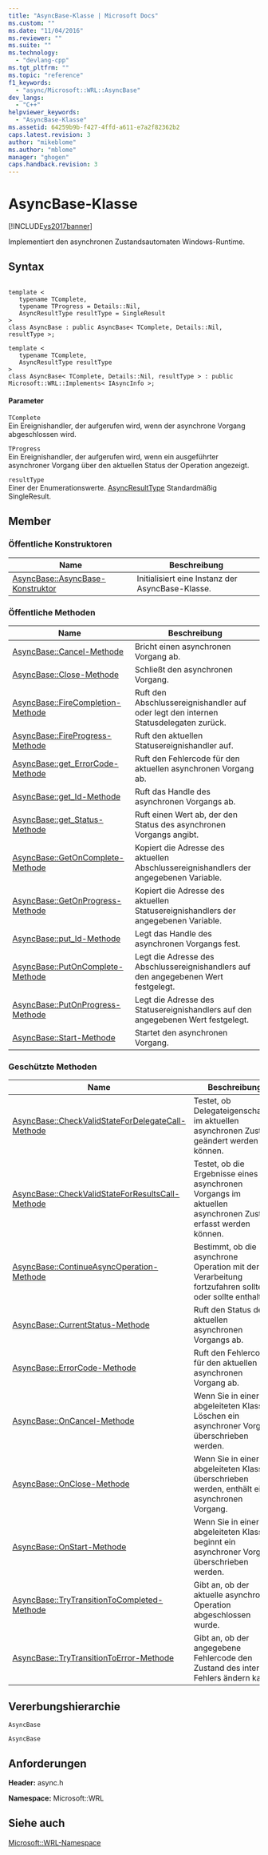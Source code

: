 ```yaml
---
title: "AsyncBase-Klasse | Microsoft Docs"
ms.custom: ""
ms.date: "11/04/2016"
ms.reviewer: ""
ms.suite: ""
ms.technology: 
  - "devlang-cpp"
ms.tgt_pltfrm: ""
ms.topic: "reference"
f1_keywords: 
  - "async/Microsoft::WRL::AsyncBase"
dev_langs: 
  - "C++"
helpviewer_keywords: 
  - "AsyncBase-Klasse"
ms.assetid: 64259b9b-f427-4ffd-a611-e7a2f82362b2
caps.latest.revision: 3
author: "mikeblome"
ms.author: "mblome"
manager: "ghogen"
caps.handback.revision: 3
---
```

# AsyncBase-Klasse
[!INCLUDE[vs2017banner](../assembler/inline/includes/vs2017banner.md)]

Implementiert den asynchronen Zustandsautomaten Windows\-Runtime.  
  
## Syntax  
  
```  
  
template <  
   typename TComplete,  
   typename TProgress = Details::Nil,  
   AsyncResultType resultType = SingleResult  
>  
class AsyncBase : public AsyncBase< TComplete, Details::Nil, resultType >;  
  
template <  
   typename TComplete,  
   AsyncResultType resultType  
>  
class AsyncBase< TComplete, Details::Nil, resultType > : public Microsoft::WRL::Implements< IAsyncInfo >;  
```  
  
#### Parameter  
 `TComplete`  
 Ein Ereignishandler, der aufgerufen wird, wenn der asynchrone Vorgang abgeschlossen wird.  
  
 `TProgress`  
 Ein Ereignishandler, der aufgerufen wird, wenn ein ausgeführter asynchroner Vorgang über den aktuellen Status der Operation angezeigt.  
  
 `resultType`  
 Einer der Enumerationswerte. [AsyncResultType](../windows/asyncresulttype-enumeration.md) Standardmäßig SingleResult.  
  
## Member  
  
### Öffentliche Konstruktoren  
  
|Name|**Beschreibung**|  
|----------|----------------------|  
|[AsyncBase::AsyncBase\-Konstruktor](../windows/asyncbase-asyncbase-constructor.md)|Initialisiert eine Instanz der AsyncBase\-Klasse.|  
  
### Öffentliche Methoden  
  
|Name|**Beschreibung**|  
|----------|----------------------|  
|[AsyncBase::Cancel\-Methode](../windows/asyncbase-cancel-method.md)|Bricht einen asynchronen Vorgang ab.|  
|[AsyncBase::Close\-Methode](../windows/asyncbase-close-method.md)|Schließt den asynchronen Vorgang.|  
|[AsyncBase::FireCompletion\-Methode](../windows/asyncbase-firecompletion-method.md)|Ruft den Abschlussereignishandler auf oder legt den internen Statusdelegaten zurück.|  
|[AsyncBase::FireProgress\-Methode](../windows/asyncbase-fireprogress-method.md)|Ruft den aktuellen Statusereignishandler auf.|  
|[AsyncBase::get\_ErrorCode\-Methode](../windows/asyncbase-get-errorcode-method.md)|Ruft den Fehlercode für den aktuellen asynchronen Vorgang ab.|  
|[AsyncBase::get\_Id\-Methode](../windows/asyncbase-get-id-method.md)|Ruft das Handle des asynchronen Vorgangs ab.|  
|[AsyncBase::get\_Status\-Methode](../windows/asyncbase-get-status-method.md)|Ruft einen Wert ab, der den Status des asynchronen Vorgangs angibt.|  
|[AsyncBase::GetOnComplete\-Methode](../windows/asyncbase-getoncomplete-method.md)|Kopiert die Adresse des aktuellen Abschlussereignishandlers der angegebenen Variable.|  
|[AsyncBase::GetOnProgress\-Methode](../windows/asyncbase-getonprogress-method.md)|Kopiert die Adresse des aktuellen Statusereignishandlers der angegebenen Variable.|  
|[AsyncBase::put\_Id\-Methode](../windows/asyncbase-put-id-method.md)|Legt das Handle des asynchronen Vorgangs fest.|  
|[AsyncBase::PutOnComplete\-Methode](../windows/asyncbase-putoncomplete-method.md)|Legt die Adresse des Abschlussereignishandlers auf den angegebenen Wert festgelegt.|  
|[AsyncBase::PutOnProgress\-Methode](../windows/asyncbase-putonprogress-method.md)|Legt die Adresse des Statusereignishandlers auf den angegebenen Wert festgelegt.|  
|[AsyncBase::Start\-Methode](../windows/asyncbase-start-method.md)|Startet den asynchronen Vorgang.|  
  
### Geschützte Methoden  
  
|Name|**Beschreibung**|  
|----------|----------------------|  
|[AsyncBase::CheckValidStateForDelegateCall\-Methode](../windows/asyncbase-checkvalidstatefordelegatecall-method.md)|Testet, ob Delegateigenschaften im aktuellen asynchronen Zustand geändert werden können.|  
|[AsyncBase::CheckValidStateForResultsCall\-Methode](../windows/asyncbase-checkvalidstateforresultscall-method.md)|Testet, ob die Ergebnisse eines asynchronen Vorgangs im aktuellen asynchronen Zustand erfasst werden können.|  
|[AsyncBase::ContinueAsyncOperation\-Methode](../windows/asyncbase-continueasyncoperation-method.md)|Bestimmt, ob die asynchrone Operation mit der Verarbeitung fortzufahren sollte oder sollte enthalten.|  
|[AsyncBase::CurrentStatus\-Methode](../windows/asyncbase-currentstatus-method.md)|Ruft den Status des aktuellen asynchronen Vorgangs ab.|  
|[AsyncBase::ErrorCode\-Methode](../windows/asyncbase-errorcode-method.md)|Ruft den Fehlercode für den aktuellen asynchronen Vorgang ab.|  
|[AsyncBase::OnCancel\-Methode](../windows/asyncbase-oncancel-method.md)|Wenn Sie in einer abgeleiteten Klasse, Löschen ein asynchroner Vorgang überschrieben werden.|  
|[AsyncBase::OnClose\-Methode](../windows/asyncbase-onclose-method.md)|Wenn Sie in einer abgeleiteten Klasse überschrieben werden, enthält einen asynchronen Vorgang.|  
|[AsyncBase::OnStart\-Methode](../windows/asyncbase-onstart-method.md)|Wenn Sie in einer abgeleiteten Klasse, beginnt ein asynchroner Vorgang überschrieben werden.|  
|[AsyncBase::TryTransitionToCompleted\-Methode](../windows/asyncbase-trytransitiontocompleted-method.md)|Gibt an, ob der aktuelle asynchrone Operation abgeschlossen wurde.|  
|[AsyncBase::TryTransitionToError\-Methode](../windows/asyncbase-trytransitiontoerror-method.md)|Gibt an, ob der angegebene Fehlercode den Zustand des internen Fehlers ändern kann.|  
  
## Vererbungshierarchie  
 `AsyncBase`  
  
 `AsyncBase`  
  
## Anforderungen  
 **Header:**  async.h  
  
 **Namespace:** Microsoft::WRL  
  
## Siehe auch  
 [Microsoft::WRL\-Namespace](../windows/microsoft-wrl-namespace.md)